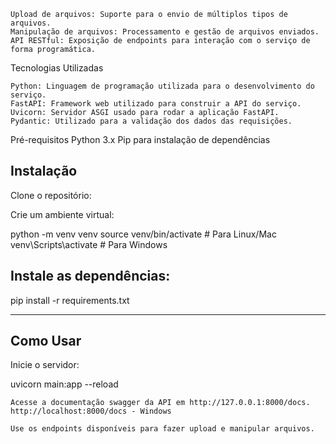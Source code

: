

    Upload de arquivos: Suporte para o envio de múltiplos tipos de arquivos.
    Manipulação de arquivos: Processamento e gestão de arquivos enviados.
    API RESTful: Exposição de endpoints para interação com o serviço de forma programática.

Tecnologias Utilizadas

    Python: Linguagem de programação utilizada para o desenvolvimento do serviço.
    FastAPI: Framework web utilizado para construir a API do serviço.
    Uvicorn: Servidor ASGI usado para rodar a aplicação FastAPI.
    Pydantic: Utilizado para a validação dos dados das requisições.

Pré-requisitos
    Python 3.x
    Pip para instalação de dependências


## Instalação

Clone o repositório:

Crie um ambiente virtual:

python -m venv venv
source venv/bin/activate  # Para Linux/Mac
venv\Scripts\activate  # Para Windows

## Instale as dependências:

pip install -r requirements.txt

----


## Como Usar

Inicie o servidor:

uvicorn main:app --reload

    Acesse a documentação swagger da API em http://127.0.0.1:8000/docs. 
    http://localhost:8000/docs - Windows

    Use os endpoints disponíveis para fazer upload e manipular arquivos.
